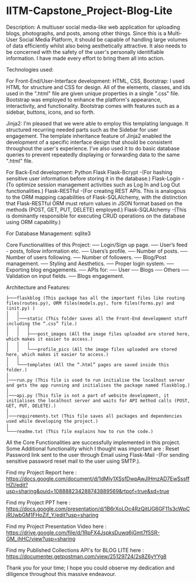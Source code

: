 # IITM-Capstone_Project-Blog-Lite


Description:
  A multiuser social media-like web application for uploading blogs, photographs, and posts, among other things.
  Since this is a Multi-User Social Media Platform, 
  it should be capable of handling large volumes of data efficiently whilst also being aesthetically attractive. 
  It also needs to be concerned with the safety of the user's personally identifiable information.
  I have made every effort to bring them all into action.


Technologies used:
  
  For Front-End/User-Interface development: 
    HTML, CSS, Bootstrap:
      I used HTML for structure and CSS for design. 
      All of the elements, classes, and ids used in the ".html" file are given unique properties in a single ".css" file. 
      Bootstrap was employed to enhance the platform's appearance, interactivity, and functionality. 
      Bootstrap comes with features such as a sidebar, buttons, icons, and so forth.
      
   Jinja2:
      I'm pleased that we were able to employ this templating language. 
      It structured recurring needed parts such as the Sidebar for user engagement.
      The template inheritance feature of Jinja2 enabled the development of a specific interface design that should be consistent throughout the user's experience. 
      I've also used it to do basic database queries to prevent repeatedly displaying or forwarding data to the same ".html" file.
    
  For Back-End development:
      Python
      Flask
      Flask-Bcrypt -(For hashing sensitive user information before storing it in the database.)
      Flask-Login -(To optimize session management activities such as Log In and Log Out functionalities.)
      Flask-RESTful -(For creating REST APIs. 
                      This is analogous to the ORM mapping capabilities of Flask-SQLAlchemy, 
                      with the distinction that Flask-RESTful ORM must return values 
                      in JSON format based on the methods (POST, GET, PUT, DELETE) employed.)
      Flask-SQLAlchemy -(This is dominantly responsible for executing CRUD operations on the database using ORM capability.) 

  For Database Management:
      sqlite3
       
      
Core Functionalities of this Project:
    ── Login/Sign up page.
    ── User’s feed - posts, follow information etc.
    ── Users’s profile.
    ── Number of posts.
    ── Number of users following.
    ── Number of followers.
    ── Blog/Post management.
    ── Styling and Aesthetics.
    ── Proper login system.
    ── Exporting blog engagements.
    ── APIs for:
       ── User
       ── Blogs
       ── Others
    ── Validation on input fields.
    ── Blogs engagement.


Architecture and Features:

    ├───flaskblog (This package has all the important files like routing files(routes.py), ORM files(models.py), form files(forms.py) and (init.py) )
    │   │
    │   │───static (This folder saves all the Front-End development stuff including the “.css” file.)
    │   │   │
    │   │   ├───post_images (All the image files uploaded are stored here, which makes it easier to access.)
    │   │   │
    │   │   └───profile_pics (All the image files uploaded are stored here, which makes it easier to access.)
    │   │
    │   └───templates (All the “.html” pages are saved inside this folder.)
    │   
    │───run.py (This file is used to run initialise the localhost server and gets the app running and initialises the package named flaskblog.)
    │   
    │───api.py (This file is not a part of website development, it initialises the localhost server and waits for API method calls (POST, GET, PUT, DELETE).)
    │   
    │───requirements.txt (This file saves all packages and dependencies used while developing the project.)
    │   
    └───readme.txt (This file explains how to run the code.)
    

All the Core Functionalities are successfully implemented in this project. 
Some Additional functionality which I thought was important are :
    Reset Password link sent to the user  through Email using Flask-Mail -(For sending sensitive password reset mail to the user using SMTP.).
   

Find my Project Report here : https://docs.google.com/document/d/1dMIy1XSsfDwpAwJIHmzAD7EwSssffHZl/edit?usp=sharing&ouid=108888234288743889569&rtpof=true&sd=true

Find my Project PPT here : https://docs.google.com/presentation/d/1B6rXoLOc4RzQitUG6GF11s3cWpCjRUwbGM1FHoZif_Y/edit?usp=sharing

Find my Project Presentation Video here : https://drive.google.com/file/d/1RpFX4JspksDuwq6jGmt7f5SR-GM_jhHC/view?usp=sharing


Find my Published Collections API's for BLOG LITE here : https://documenter.getpostman.com/view/25129724/2s8Z6yYYg8


Thank you for your time; I hope you could observe my dedication and diligence throughout this massive endeavour.
